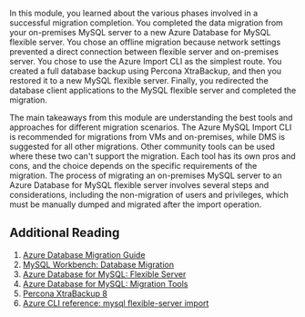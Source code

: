 In this module, you learned about the various phases involved in a successful migration completion. You completed the data migration from your on-premises MySQL server to a new Azure Database for MySQL flexible server. You chose an offline migration because network settings prevented a direct connection between flexible server and on-premises server. You chose to use the Azure Import CLI as the simplest route. You created a full database backup using Percona XtraBackup, and then you restored it to a new MySQL flexible server. Finally, you redirected the database client applications to the MySQL flexible server and completed the migration.

The main takeaways from this module are understanding the best tools and approaches for different migration scenarios. The Azure MySQL Import CLI is recommended for migrations from VMs and on-premises, while DMS is suggested for all other migrations. Other community tools can be used where these two can't support the migration. Each tool has its own pros and cons, and the choice depends on the specific requirements of the migration. The process of migrating an on-premises MySQL server to an Azure Database for MySQL flexible server involves several steps and considerations, including the non-migration of users and privileges, which must be manually dumped and migrated after the import operation.

## Additional Reading
1. [Azure Database Migration Guide](https://docs.microsoft.com/en-us/azure/dms/)
2. [MySQL Workbench: Database Migration](https://dev.mysql.com/doc/workbench/en/wb-migration.html)
3. [Azure Database for MySQL: Flexible Server](https://docs.microsoft.com/en-us/azure/mysql/flexible-server/)
4. [Azure Database for MySQL: Migration Tools](https://docs.microsoft.com/en-us/azure/mysql/concepts-migration-tools)
1. [Percona XtraBackup 8](https://docs.percona.com/percona-xtrabackup/8.0/index.html)
1. [Azure CLI reference: mysql flexible-server import](/cli/azure/mysql/flexible-server/import)
